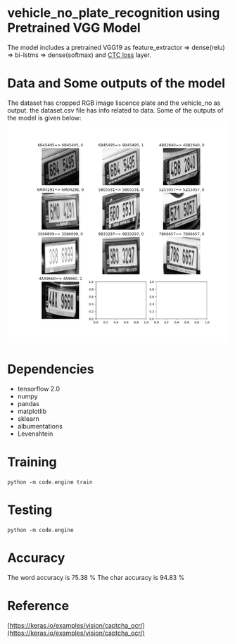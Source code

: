 # vehicle_no_plate_recognition using Pretrained VGG Model

The model includes a pretrained VGG19 as feature_extractor => dense(relu) => bi-lstms => dense(softmax) and [CTC loss](https://towardsdatascience.com/intuitively-understanding-connectionist-temporal-classification-3797e43a86c) layer.


# Data and Some outputs of the model
The dataset has cropped RGB image liscence plate and the vehicle_no as output. the dataset.csv file has info related to data. Some of the outputs of the model is given below:
![image](https://github.com/vikey725/vehicale_no_plate_recognition/blob/main/saved_img/pred_2.png)

# Dependencies
- tensorflow 2.0
- numpy
- pandas
- matplotlib
- sklearn
- albumentations
- Levenshtein

# Training

  ```python -m code.engine train```

# Testing

  ```python -m code.engine```

  
# Accuracy

The word accuracy is 75.38 %
The char accuracy is 94.83 %

# Reference

[https://keras.io/examples/vision/captcha_ocr/](https://keras.io/examples/vision/captcha_ocr/)
